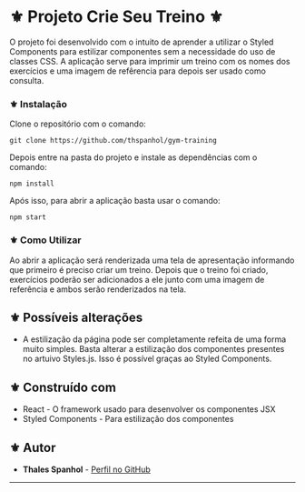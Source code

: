 # ⚜️ Projeto Crie Seu Treino ⚜️

O projeto foi desenvolvido com o intuito de aprender a utilizar o Styled Components para estilizar componentes sem a necessidade do uso de classes CSS. A aplicação serve para imprimir um treino com os nomes dos exercícios e uma imagem de refêrencia para depois ser usado como consulta.

### ⚜️ Instalação

Clone o repositório com o comando:
```
git clone https://github.com/thspanhol/gym-training
```

Depois entre na pasta do projeto e instale as dependências com o comando:
```
npm install
```

Após isso, para abrir a aplicação basta usar o comando:
```
npm start
```
### ⚜️ Como Utilizar

Ao abrir a aplicação será renderizada uma tela de apresentação informando que primeiro é preciso criar um treino. Depois que o treino foi criado, exercícios poderão ser adicionados a ele junto com uma imagem de referência e ambos serão renderizados na tela.

## ⚜️ Possíveis alterações

* A estilização da página pode ser completamente refeita de uma forma muito simples. Basta alterar a estilização dos componentes presentes no artuivo Styles.js. Isso é possível graças ao Styled Components.

## ⚜️ Construído com

* React - O framework usado para desenvolver os componentes JSX
* Styled Components - Para estilização dos componentes

## ⚜️ Autor

* **Thales Spanhol** - [Perfil no GitHub](https://github.com/thspanhol)

---